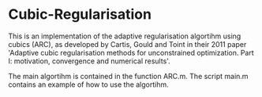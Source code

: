 # Cubic-Regularisation

This is an implementation of the adaptive regularisation algortihm using cubics (ARC), as developed by Cartis, Gould and Toint in their 2011 paper 'Adaptive cubic regularisation methods for unconstrained optimization. Part I: motivation, convergence and numerical results'.

The main algortihm is contained in the function ARC.m. The script main.m contains an example of how to use the algortihm.
